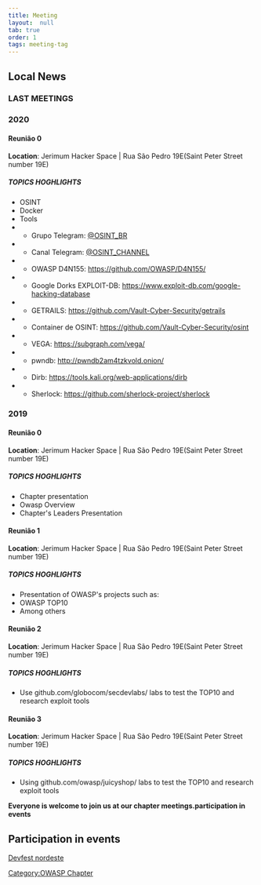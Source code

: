 ```yaml
---
title: Meeting
layout:  null
tab: true
order: 1
tags: meeting-tag
---
```


## Local News

### LAST MEETINGS

### 2020
#### Reunião 0

**Location**: Jerimum Hacker Space | Rua São Pedro 19E(Saint Peter
Street number 19E)

##### TOPICS HOGHLIGHTS

  - OSINT
  - Docker
  - Tools
  - - Grupo Telegram: [@OSINT_BR](https://t.me/osint_br)
  - - Canal Telegram: [@OSINT_CHANNEL](https://t.me/osint_channel)
  - - OWASP D4N155: https://github.com/OWASP/D4N155/
  - - Google Dorks EXPLOIT-DB: https://www.exploit-db.com/google-hacking-database
  - - GETRAILS: https://github.com/Vault-Cyber-Security/getrails
  - - Container de OSINT: https://github.com/Vault-Cyber-Security/osint
  - - VEGA: https://subgraph.com/vega/
  - - pwndb: http://pwndb2am4tzkvold.onion/
  - - Dirb: https://tools.kali.org/web-applications/dirb
  - - Sherlock: https://github.com/sherlock-project/sherlock


### 2019

#### Reunião 0

**Location**: Jerimum Hacker Space | Rua São Pedro 19E(Saint Peter
Street number 19E)

##### TOPICS HOGHLIGHTS

  - Chapter presentation
  - Owasp Overview
  - Chapter's Leaders Presentation

#### Reunião 1

**Location**: Jerimum Hacker Space | Rua São Pedro 19E(Saint Peter
Street number 19E)

##### TOPICS HOGHLIGHTS

  - Presentation of OWASP's projects such as:
  - OWASP TOP10
  - Among others

#### Reunião 2

**Location**: Jerimum Hacker Space | Rua São Pedro 19E(Saint Peter
Street number 19E)

##### TOPICS HOGHLIGHTS

  - Use github.com/globocom/secdevlabs/ labs to test the TOP10 and
    research exploit tools

#### Reunião 3

**Location**: Jerimum Hacker Space | Rua São Pedro 19E(Saint Peter
Street number 19E)

##### TOPICS HOGHLIGHTS

  - Using github.com/owasp/juicyshop/ labs to test the TOP10 and
    research exploit tools

**Everyone is welcome to join us at our chapter meetings.participation
in events**

## Participation in events

[Devfest nordeste](http://ne.devfest.com.br/)

[Category:OWASP Chapter](Category:OWASP_Chapter "wikilink")
